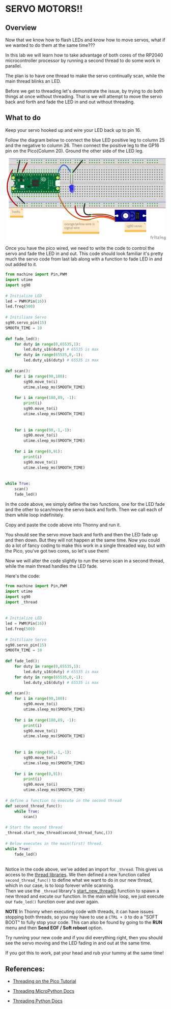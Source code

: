 # SERVO MOTORS!!

## Overview

Now that we know how to flash LEDs and know how to move servos, what if we wanted to do them at the same time???

In this lab we will learn how to take advantage of both cores of the RP2040 microcontroller processor by running a second thread to do some work in parallel.

The plan is to have one thread to make the servo continually scan, while the main thread blinks an LED.

Before we get to threading let's demonstrate the issue, by trying to do both things at once without threading.  That is we will attempt to move the servo back and forth and fade the LED in and out without threading.
  
 ## What to do

Keep your servo hooked up and wire your LED back up to pin 16.

Follow the diagram below to connect the blue LED positive leg to column 25 and the negative to column 26.  Then connect the positive leg to the GP16 pin on the Pico(Column 20).  Ground the other side of the LED leg.

![Servo Diagram](/images/servo_with_led_pico_bb.png)


Once you have the pico wired, we need to write the code to control the servo and fade the LED in and out.  This code should look familiar it's pretty much the servo code from last lab along with a function to fade LED in and out added to it.

```Python
from machine import Pin,PWM
import utime
import sg90

# Initialize LED
led = PWM(Pin(16))
led.freq(500)

# Initiliaze Servo
sg90.servo_pin(15)
SMOOTH_TIME = 10

def fade_led():
    for duty in range(0,65535,1):
        led.duty_u16(duty) # 65535 is max
    for duty in range(65535,0,-1):
        led.duty_u16(duty) # 65535 is max
            
def scan():
    for i in range(90,180):
        sg90.move_to(i)
        utime.sleep_ms(SMOOTH_TIME)

    for i in range(180,89, -1):
        print(i)
        sg90.move_to(i)
        utime.sleep_ms(SMOOTH_TIME)


    for i in range(90,-1,-1):
        sg90.move_to(i)
        utime.sleep_ms(SMOOTH_TIME)

    for i in range(0,91):
        print(i)
        sg90.move_to(i)
        utime.sleep_ms(SMOOTH_TIME)


while True:
    scan()
    fade_led()

```

In the code above, we simply define the two functions, one for the LED fade and the other to scan/move the servo back and forth.  Then we call each of them while loop indefinitely. 

Copy and paste the code above into Thonny and run it.

You should see the servo move back and forth and then the LED fade up and then down.  But they will not happen at the same time.  Now you could do a lot of fancy coding to make this work in a single threaded way, but with the Pico, you've got two cores, so let's use them!

Now we will alter the code slightly to run the servo scan in a second thread, while the main thread handles the LED fade.

Here's the code:

``` Python
from machine import Pin,PWM
import utime
import sg90
import _thread


# Initialize LED
led = PWM(Pin(16))
led.freq(500)

# Initiliaze Servo
sg90.servo_pin(15)
SMOOTH_TIME = 10

def fade_led():
    for duty in range(0,65535,1):
        led.duty_u16(duty) # 65535 is max
    for duty in range(65535,0,-1):
        led.duty_u16(duty) # 65535 is max
        
def scan():
    for i in range(90,180):
        sg90.move_to(i)
        utime.sleep_ms(SMOOTH_TIME)

    for i in range(180,89, -1):
        print(i)
        sg90.move_to(i)
        utime.sleep_ms(SMOOTH_TIME)


    for i in range(90,-1,-1):
        sg90.move_to(i)
        utime.sleep_ms(SMOOTH_TIME)

    for i in range(0,91):
        print(i)
        sg90.move_to(i)
        utime.sleep_ms(SMOOTH_TIME)

# define a function to execute in the second thread
def second_thread_func():
    while True:
        scan()

# Start the second thread
_thread.start_new_thread(second_thread_func,())

# Below executes in the main(first) thread.
while True:
    fade_led()
    
```

Notice in the code above, we've added an import for `_thread`. This gives us access to the [thread libraries](https://docs.python.org/3.10/library/_thread.html#module-_thread).  We then defined a new function called `second_thread_func()` to define what we want to do in our new thread, which in our case, is to loop forever while scanning.  
Then we use the `_thread` library's [start_new_thread()](https://docs.python.org/3.10/library/_thread.html#thread.start_new_thread) function to spawn a new thread and excute our function.  In the main while loop, we just execute our `fade_led()` function over and over again.

**NOTE** In Thonny when executing code with threads, it can have issues stopping both threads, so you may have to use a `CTRL + D` to do a "SOFT BOOT" to fully stop your code.  This can also be found by going to the **RUN** menu and then **Send EOF / Soft reboot** option.

Try running your new code and if you did everything right, then you should see the servo moving and the LED fading in and out at the same time.

If you got this to work, pat your head and rub your tummy at the same time!

## References:

- [Threading on the Pico Tutorial](https://www.electrosoftcloud.com/en/multithreaded-script-on-raspberry-pi-pico-and-micropython/)

- [Threading MicroPython Docs](https://docs.micropython.org/en/latest/library/_thread.html)  
- [Threading Python Docs](https://docs.python.org/3.10/library/_thread.html#module-_thread)

